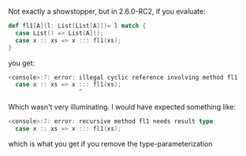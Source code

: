 
Not exactly a showstopper, but in 2.6.0-RC2, if you evaluate:
```scala
def fl1[A](l: List[List[A]])= l match {
  case List() => List[A]();
  case x :: xs => x ::: fl1(xs);
}
```

you get:
```scala
<console>:7: error: illegal cyclic reference involving method fl1
  case x :: xs => x ::: fl1(xs);
                    ^
```

Which wasn't very illuminating.  I would have expected something like:
```scala
<console>:7: error: recursive method fl1 needs result type
  case x :: xs => x ::: fl1(xs);
```
which is what you get if you remove the type-parameterization

